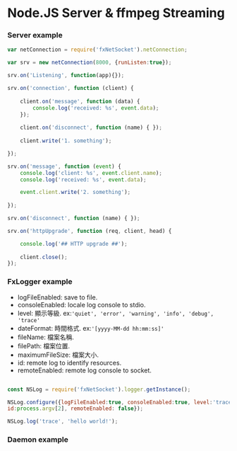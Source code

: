 # Node.JS Server & ffmpeg Streaming



### Server example

```js
var netConnection = require('fxNetSocket').netConnection;

var srv = new netConnection(8000, {runListen:true});

srv.on('Listening', function(app){});

srv.on('connection', function (client) {
    
    client.on('message', function (data) {
        console.log('received: %s', event.data);
    });
    
    client.on('disconnect', function (name) { });
    
    client.write('1. something');

});

srv.on('message', function (event) {
    console.log('client: %s', event.client.name);
    console.log('received: %s', event.data);

    event.client.write('2. something');
    
});

srv.on('disconnect', function (name) { });

srv.on('httpUpgrade', function (req, client, head) {

    console.log('## HTTP upgrade ##');
    
    client.close();
});

```

### FxLogger example

* logFileEnabled: save to file.
* consoleEnabled: locale log console to stdio.
* level: 顯示等級. ex:`'quiet', 'error', 'warning', 'info', 'debug', 'trace'`
* dateFormat: 時間格式. ex:`'[yyyy-MM-dd hh:mm:ss]'`
* fileName: 檔案名稱.
* filePath: 檔案位置.
* maximumFileSize: 檔案大小.
* id: remote log to identify resources.
* remoteEnabled: remote log console to socket.

```js

const NSLog = require('fxNetSocket').logger.getInstance();

NSLog.configure({logFileEnabled:true, consoleEnabled:true, level:'trace', dateFormat:'[yyyy-MM-dd hh:mm:ss]',fileName:fileName,filePath:__dirname+"/historyLog", maximumFileSize: 1024 * 1024 * 100,
id:process.argv[2], remoteEnabled: false});

NSLog.log('trace', 'hello world!');

```

### Daemon example
```js


```
